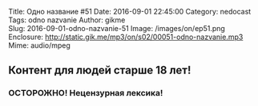 Title: Одно название #51
Date: 2016-09-01 22:45:00
Category: nedocast  
Tags: odno nazvanie
Author: gikme  
Slug: 2016-09-01-odno-nazvanie-51
Image: /images/on/ep51.png
Enclosure: http://static.gik.me/mp3/on/s02/00051-odno-nazvanie.mp3  
Mime: audio/mpeg

## Контент для людей старше 18 лет!

### ОСТОРОЖНО! Нецензурная лексика!
